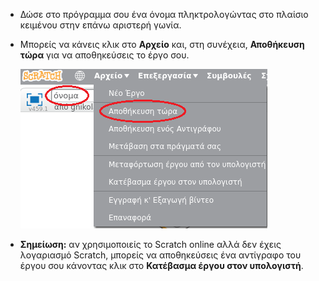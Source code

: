+ Δώσε στο πρόγραμμα σου ένα όνομα πληκτρολογώντας στο πλαίσιο κειμένου στην επάνω αριστερή γωνία.

+ Μπορείς να κάνεις κλικ στο **Αρχείο** και, στη συνέχεια, **Αποθήκευση τώρα** για να αποθηκεύσεις το έργο σου.
    
    ![στιγμιότυπο οθόνης](images/save.png)

+ **Σημείωση:** αν χρησιμοποιείς το Scratch online αλλά δεν έχεις λογαριασμό Scratch, μπορείς να αποθηκεύσεις ένα αντίγραφο του έργου σου κάνοντας κλικ στο **Κατέβασμα έργου στον υπολογιστή**.